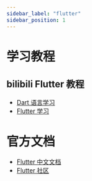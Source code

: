 ```yaml
---
sidebar_label: "flutter"
sidebar_position: 1
---
```

# 学习教程

## bilibili Flutter 教程

- [Dart 语言学习](https://www.bilibili.com/video/BV1rN411Z7JH/)
- [Flutter 学习](https://www.bilibili.com/video/BV1e64y1R7Ha/)

# 官方文档

- [Flutter 中文文档](https://docs.flutter.cn/)
- [Flutter 社区](https://pub.dev/)
